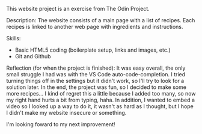 This website project is an exercise from The Odin Project. 

Description: The website consists of a main page with a list of recipes. Each recipes is linked to another web page with ingredients and instructions. 

Skills: 
- Basic HTML5 coding (boilerplate setup, links and images, etc.)
- Git and Github 

Reflection (for when the project is finished): 
It was easy overall, the only small struggle I had was with the VS Code auto-code-completion. I tried turning things off in the settings but it didn't work, so I'll try to look for a solution later. 
In the end, the project was fun, so I decided to make some more recipes... I kind of regret this a little because I added too many, so now my right hand hurts a bit from typing, haha. In addition, I wanted to embed a video so I looked up a way to do it, it wasn't as hard as I thought, but I hope I didn't make my website insecure or something. 

I'm looking foward to my next improvement!